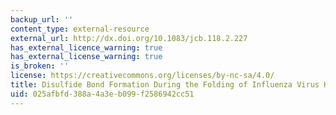 ```yaml
---
backup_url: ''
content_type: external-resource
external_url: http://dx.doi.org/10.1083/jcb.118.2.227
has_external_licence_warning: true
has_external_license_warning: true
is_broken: ''
license: https://creativecommons.org/licenses/by-nc-sa/4.0/
title: Disulfide Bond Formation During the Folding of Influenza Virus Hemagglutinin
uid: 025afbfd-388a-4a3e-b099-f2586942cc51
---
```

